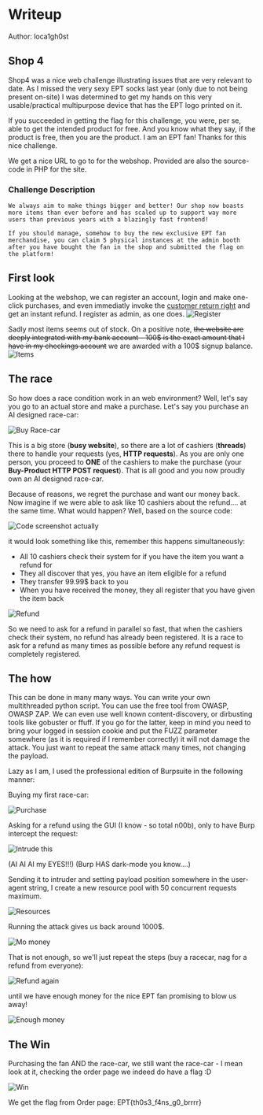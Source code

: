 # Writeup

Author: loca1gh0st

## Shop 4
Shop4 was a nice web challenge illustrating issues that are very relevant to date. As I missed the very sexy EPT socks last year (only due to not being present on-site) I was determined to get my hands on this very usable/practical multipurpose device that has the EPT logo printed on it. 

If you succeeded in getting the flag for this challenge, you were, per se, able to get the intended product for free. And you know what they say, if the product is free, then you are the product. I am an EPT fan! Thanks for this nice challenge.

We get a nice URL to go to for the webshop. Provided are also the source-code in PHP for the site.

### Challenge Description
``` 
We always aim to make things bigger and better! Our shop now boasts more items than ever before and has scaled up to support way more users than previous years with a blazingly fast frontend!

If you should manage, somehow to buy the new exclusive EPT fan merchandise, you can claim 5 physical instances at the admin booth after you have bought the fan in the shop and submitted the flag on the platform!
```

## First look

Looking at the webshop, we can register an account, login and make one-click purchases, and even immediatly invoke the [customer return right](https://lovdata.no/artikkel/nar_kan_jeg_angre_pa_kjopet/4498) and get an instant refund. I register as admin, as one does.
![Register](shop4b.png)

Sadly most items seems out of stock. On a positive note, ~~the website are deeply integrated with my bank account - 100$ is the exact amount that I have in my checkings account~~ we are awarded with a 100$ signup balance.
![Items](shop4c.png)


## The race

So how does a race condition work in an web environment? Well, let's say you go to an actual store and make a purchase. Let's say you purchase an AI designed race-car:

![Buy Race-car](racecar.jpeg)

This is a big store (**busy website**), so there are a lot of cashiers (**threads**) there to handle your requests (yes, **HTTP requests**). As you are only one person, you proceed to **ONE** of the cashiers to make the purchase (your **Buy-Product HTTP POST request**). That is all good and you now proudly own an AI designed race-car.

Because of reasons, we regret the purchase and want our money back. Now imagine if we were able to ask like 10 cashiers about the refund.... at the same time. What would happen?
Well, based on the source code:

![Code screenshot actually](code.png)

it would look something like this, remember this happens simultaneously:
- All 10 cashiers check their system for if you have the item you want a refund for
- They all discover that yes, you have an item eligible for a refund
- They transfer 99.99$ back to you
- When you have received the money, they all register that you have given the item back

![Refund](moneyback2.jpeg)

So we need to ask for a refund in parallel so fast, that when the cashiers check their system, no refund has already been registered. It is a race to ask for a refund as many times as possible before any refund request is completely registered.


## The how

This can be done in many many ways. You can write your own multithreaded python script. You can use the free tool from OWASP, OWASP ZAP. We can even use well known content-discovery, or dirbusting tools like gobuster or ffuff. If you go for the latter, keep in mind you need to bring your logged in session cookie and put the FUZZ parameter somewhere (as it is required if I remember correctly) it will not damage the attack. You just want to repeat the same attack many times, not changing the payload.

Lazy as I am, I used the professional edition of Burpsuite in the following manner:

Buying my first race-car:

![Purchase](shop4d.png)

Asking for a refund using the GUI (I know - so total n00b), only to have Burp intercept the request:

![Intrude this](shop4e.png)

(AI AI AI my EYES!!!) (Burp HAS dark-mode you know....)

Sending it to intruder and setting payload position somewhere in the user-agent string, I create a new resource pool with 50 concurrent requests maximum.

![Resources](shop4i.png)

Running the attack gives us back around 1000$. 

![Mo money](shop4f.png)

That is not enough, so we'll just repeat the steps (buy a racecar, nag for a refund from everyone):

![Refund again](moneyback3.jpeg)

until we have enough money for the nice EPT fan promising to blow us away!

![Enough money](shop4g.png)


## The Win

Purchasing the fan AND the race-car, we still want the race-car - I mean look at it, checking the order page we indeed do have a flag :D

![Win](shop4h.png)

We get the flag from Order page: EPT{th0s3_f4ns_g0_brrrr}
